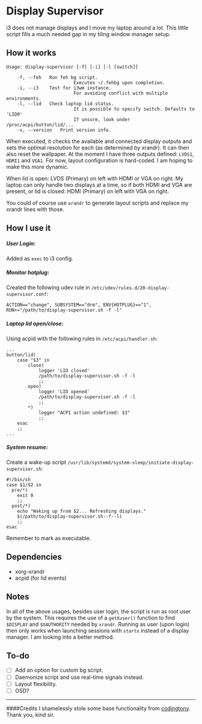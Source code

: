 Display Supervisor
==================

i3 does not manage displays and I move my laptop around a lot. This little script fills a much needed gap in my tiling window manager setup.

How it works
------------
    Usage: display-supervisor [-f] [-i] [-l [switch]]

		-f, --feh	Run feh bg script.
                             Executes ~/.fehbg upon completion.
		-i, --i3	Test for i3wm instance.
                             For avoiding conflict with multiple environments.
		-l, --lid	Check laptop lid status.
                             It is possible to specify switch. Defaults to 'LID0'
                             If unsure, look under /proc/acpi/button/lid/...
		-v, --version	Print version info.

When executed, it checks the available and connected display outputs and sets the optimal resolution for each (as determined by xrandr). It can then also reset the wallpaper.
At the moment I have three outputs defined: `LVDS1`, `HDMI1` and `VGA1`. For now, layout configuration is hard-coded. I am hoping to make this more dynamic.

When lid is open: LVDS (Primary) on left with HDMI or VGA on right.
My laptop can only handle two displays at a time, so if both HDMI and VGA are present, or lid is closed: HDMI (Primary) on left with VGA on right.

You could of course use `arandr` to generate layout scripts and replace my xrandr lines with those.

How I use it
------------

##### User Login:
Added as `exec` to i3 config.

##### Monitor hotplug:
Created the following udev rule in `/etc/udev/rules.d/20-display-supervisor.conf`:

    ACTION=="change", SUBSYSTEM=="drm", ENV{HOTPLUG}=="1", RUN+="/path/to/display-supervisor.sh -f -l"

##### Laptop lid open/close:
Using acpid with the following rules in `/etc/acpi/handler.sh`:

    ...
    button/lid)
        case "$3" in
            close)
                logger 'LID closed'
                /path/to/display-supervisor.sh -f -l
                ;;
            open)
                logger 'LID opened'
                /path/to/display-supervisor.sh -f -l
                ;;
            *)
                logger "ACPI action undefined: $3"
                ;;
        esac
        ;;
    ...

##### System resume:
Create a wake-up script `/usr/lib/systemd/system-sleep/initiate-display-supervisor.sh`:

    #!/bin/sh
    case $1/$2 in
      pre/*)
        exit 0
        ;;
      post/*)
        echo "Waking up from $2... Refreshing displays."
        $(/path/to/display-supervisor.sh·-f·-l)
        ;;
    esac

Remember to mark as executable.

Dependencies
------------
* xorg-xrandr
* acpid (for lid events)

Notes
-----
In all of the above usages, besides user login, the script is run as root user by the system. This requires the use of a `getXuser()` function to find `$DISPLAY` and `$XAUTHORITY` needed by `xrandr`. Running as user (upon login) then only works when launching sessions with `startx` instead of a display manager. I am looking into a better method.

To-do
----
- [ ] Add an option for custom bg script.
- [ ] Daemonize script and use real-time signals instead.
- [ ] Layout flexibility.
- [ ] OSD?

----
####Credits
I shamelessly stole some base functionality from [codingtony](https://github.com/codingtony/udev-monitor-hotplug). Thank you, kind sir.
